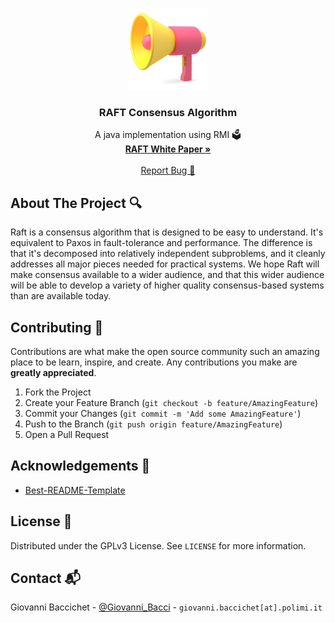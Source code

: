<!--
*** Thanks for checking out the Best-README-Template. If you have a suggestion
*** that would make this better, please fork the repo and create a pull request
*** or simply open an issue with the tag "enhancement".
*** Thanks again! Now go create something AMAZING! :D
-->

<!-- PROJECT LOGO -->
<br />
<p align="center">
  <a href="https://github.com/GiovanniBaccichet/RAFT">
    <img src="imgs/Marketing_perspective_matte_s.png" alt="Logo" width="130">
  </a>

  <h3 align="center">RAFT Consensus Algorithm</h3>

  <p align="center">
    A java implementation using RMI 🗳️
    <br />
    <a href="https://raft.github.io/"><strong>RAFT White Paper »</strong></a>
    <br />
    <br />
    <a href="https://github.com/GiovanniBaccichet/RAFT/issues">Report Bug 🐛</a>
  </p>
</p>

<!-- ABOUT THE PROJECT -->

## About The Project 🔍

Raft is a consensus algorithm that is designed to be easy to understand. It's equivalent to Paxos in fault-tolerance and performance. The difference is that it's decomposed into relatively independent subproblems, and it cleanly addresses all major pieces needed for practical systems. We hope Raft will make consensus available to a wider audience, and that this wider audience will be able to develop a variety of higher quality consensus-based systems than are available today.



<!-- CONTRIBUTING -->

## Contributing 💬

Contributions are what make the open source community such an amazing place to be learn, inspire, and create. Any contributions you make are **greatly appreciated**.

1. Fork the Project
2. Create your Feature Branch (`git checkout -b feature/AmazingFeature`)
3. Commit your Changes (`git commit -m 'Add some AmazingFeature'`)
4. Push to the Branch (`git push origin feature/AmazingFeature`)
5. Open a Pull Request

<!-- ACKNOWLEDGEMENTS -->

## Acknowledgements 📖

-   [Best-README-Template](https://github.com/othneildrew/Best-README-Template)

<!-- LICENSE -->

## License 📑

Distributed under the GPLv3 License. See `LICENSE` for more information.

<!-- CONTACT -->

## Contact 📬

Giovanni Baccichet - [@Giovanni_Bacci](https://twitter.com/Giovanni_Bacci) - `giovanni.baccichet[at].polimi.it`
